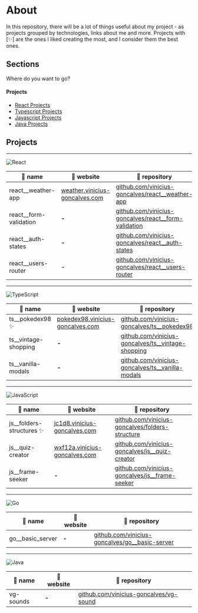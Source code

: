 # About
In this repository, there will be a lot of things useful about my project - as projects grouped by technologies, links about me and more. Projects with [✨] are the ones I liked creating the most, and I consider them the best ones.

## Sections
Where do you want to go?

#### Projects
  - [React Projects](#react-projects)
  - [Typescript Projects](#typescript-projects)
  - [Javascript Projects](#javascript-projects)
  - [Java Projects](#java-projects)


<div id="projects">

## Projects

***

<div id="react-projects">
  
  ![][react]

  |       📂 name          | 🔗 website   |  🚀 repository |
  | ---------------------   | ----------   | -------------- |
  | react__weather-app      | [weather.vinicius-goncalves.com][website__weather-app] | [github.com/vinicius-goncalves/react__weather-app][repo__react__weather-app]
  | react__form-validation  | **-**                                                  | [github.com/vinicius-goncalves/react__form-validation][repo__react__form-validation]
  | react__auth-states      | **-**                                                  | [github.com/vinicius-goncalves/react__auth-states][repo__react__auth-states]
  | react__users-router     | **-**                                                  | [github.com/vinicius-goncalves/react__users-router][repo__react__users-router]
  
</div>

***

<div id="typescript-projects">
  
  ![][typescript]

  |     📂 name      | 🔗 website | 🚀 repository |
  | ---------------- | ----------- | ------------   |
  | ts__pokedex98 ✨            | [pokedex98.vinicius-goncalves.com][website__ts__pokedex98] | [github.com/vinicius-goncalves/ts__pokedex98][repo__ts__pokedex98]
  | ts__vintage-shopping        | **-** | [github.com/vinicius-goncalves/ts__vintage-shopping][repo__ts__vintage-shopping]
  | ts__vanilla-modals          | **-** | [github.com/vinicius-goncalves/ts__vanilla-modals][repo__ts__vanilla-modals]
  
</div>

***

<div id="javascript-projects">
  
  ![][javascript]

  |        📂 name             | 🔗 website | 🚀 repository |
  | ----------------------     | ----------- | -------------- |
  | js__folders-structures ✨ | [jc1d8.vinicius-goncalves.com][website__js__folders-structure] | [github.com/vinicius-goncalves/folders-structure][repo__js__folders-structure]
  | js__quiz-creator           | [wxf12a.vinicius-goncalves.com][website__js__quiz-creator]     | [github.com/vinicius-goncalves/js__quiz-creator][repo__js__quiz-creator]
  | js__frame-seeker           | **-**                                                          | [github.com/vinicius-goncalves/js__frame-seeker][repo__js__frame-seeker]
  
</div>

***

<div id="go-projects">
  
  ![][go]

  |      📂 name        | 🔗 website | 🚀 repository |
  | ------------------- | ----------- | -------------- |
  | go__basic_server    | **-**       | [github.com/vinicius-goncalves/go__basic-server][repo__go__basic-server]
  
</div>

***

<div id="java-projects">
  
  ![][java]

  |      📂 name      | 🔗 website  | 🚀 repository |
  | ----------------- | ------------ | -------------- |
  | vg-sounds | **-** | [github.com/vinicius-goncalves/vg-sound][repo__vg-sounds]
  
</div>
  
</div>

[comment]: # (reference-paths)
[comment]: # (react-projects)
  
  [repo__react__weather-app]: <https://github.com/vinicius-goncalves/react__weather-app> "repo__react__weather-app"
  [website__weather-app]: <https://weather.vinicius-goncalves.com> "website__weather-app"
  
  [repo__react__form-validation]: <https://github.com/vinicius-goncalves/react__form-validation> "repo__react__form-validation"
  [website__form-validation]: <> "website__form-validation"
  
  [repo__react__auth-states]: <https://github.com/vinicius-goncalves/react__auth-states> "repo__react__auth-states"
  [website__auth-states]: <> "website__auth-states"
  
  [repo__react__users-router]: <https://github.com/vinicius-goncalves/react__users-router> "repo__react__users-router"
  [website__users-router]: <> "website__users-router"
  
[comment]: # (react-projects)
[comment]: # (typescript-projects)

  [repo__ts__pokedex98]: <https://github.com/vinicius-goncalves/ts__pokedex98> "repo__ts__pokedex98"
  [website__ts__pokedex98]: <https://pokedex98.vinicius-goncalves.com> "website__ts__pokedex98"
  
  [repo__ts__vintage-shopping]: <https://github.com/vinicius-goncalves/ts__vintage-shopping> "repo__ts__vintage-shopping"
  [website__ts__vintage-shopping]: <> "website__ts__vintage-shopping"
  
  [repo__ts__vanilla-modals]: <https://github.com/vinicius-goncalves/ts__vanilla-modals> "repo__ts__vanilla-modals"
  [website__ts__vanilla-modals]: <> "website__ts__vanilla-modals"
  
[comment]: # (typescript-projects)
[comment]: # (javascript-projects)

  [repo__js__folders-structure]: <https://github.com/vinicius-goncalves/js__folders-structure> "repo__js__folders-structure"
  [website__js__folders-structure]: <https://jc1d8.vinicius-goncalves.com> "website__js__folders-structure"
  
  [repo__js__quiz-creator]: <https://github.com/vinicius-goncalves/js__quiz-creator> "repo__js__quiz-creator"
  [website__js__quiz-creator]: <https://wxf12a.vinicius-goncalves.com> "website__js__quiz-creator"
  
  [repo__js__frame-seeker]: <https://github.com/vinicius-goncalves/frame-seeker> "repo__js__frame-seeker"
  [website__js__frame-seeker]: <> "website__js__frame-seeker"
  
[comment]: # (javascript-projects)
[comment]: # (go-projects)

  [repo__go__basic-server]: <https://github.com/vinicius-goncalves/go__basic-server> "repo__go__basic-server"
  
[comment]: # (go-projects)
[comment]: # (java-projects)

  [repo__vg-sounds]: <https://github.com/vinicius-goncalves/vg-sounds> "repo__vg-sounds"
  
[comment]: # (java-projects)
[comment]: # (reference-paths)

[comment]: # (badge-references)
[comment]: # (client-side-badges)
[javascript]: <https://img.shields.io/badge/JavaScript-323330?style=for-the-badge&logo=javascript&logoColor=F7DF1E> "JavaScript"
[html]: <https://img.shields.io/badge/HTML%205-323330?style=for-the-badge&logo=html5> "HTML"
[css]: <https://img.shields.io/badge/CSS3-323330?style=for-the-badge&logo=css3&logoColor=007ACC> "CSS"
[markdown]: <https://img.shields.io/badge/Markdown-323330?style=for-the-badge&logo=markdown&logoColor=#FF6C37>
[typescript]: <https://img.shields.io/badge/TypeScript-323330?style=for-the-badge&logo=typescript&logoColor=3077C5> "TypeScript"
[java]: <https://img.shields.io/badge/Java-323330?style=for-the-badge&logo=openjdk> "Java"
[comment]: # (client-side-badges)

[comment]: # (server-side-badges)
[nodejs]: <https://img.shields.io/badge/Node.js-323330?style=for-the-badge&logo=node.js> "NodeJS"
[mysql]: <https://img.shields.io/badge/MySQL-323330?style=for-the-badge&logo=mysql> "MySQL"
[mongodb]: <https://img.shields.io/badge/MongoDB-323330?style=for-the-badge&logo=mongodb&logoColor=4EA94B> "MongoDB"
[java]: <https://img.shields.io/badge/Java-323330?style=for-the-badge&logo=openjdk&logoColor=437291> "Java"
[nodejs]: <https://img.shields.io/badge/Node.js-323330?style=for-the-badge&logo=node.js> "NodeJS"
[go]: <https://img.shields.io/badge/Go-323330?style=for-the-badge&logo=go> "Go"
[comment]: # (server-side-badges)

[comment]: # (libraries-badges)
[firebase]: <https://img.shields.io/badge/Firebase-323330?style=for-the-badge&logo=firebase&logoColor=FFCA28> "Firebase"
[mongoose]: <https://img.shields.io/badge/Mongoose-323330?style=for-the-badge&logo=mongoose&logoColor=880000> "Mongoose"
[express]: <https://img.shields.io/badge/Express-323330?style=for-the-badge&logo=express&logoColor=#000000> "Express"
[jwt]: <https://img.shields.io/badge/JWT-323330?style=for-the-badge&logo=jsonwebtokens&logoColor=#000000> "JWT"
[vue]: <https://img.shields.io/badge/Vue.js-323330?style=for-the-badge&logo=vue.js&logoColor=#4FC08D> "Vue"
[react]: <https://img.shields.io/badge/React-323330?style=for-the-badge&logo=React> "React"
[tailwind]: <https://img.shields.io/badge/Tailwind-323330?style=for-the-badge&logo=TailwindCSS> "Tailwind"
[redux]: <https://img.shields.io/badge/Redux-323330?style=for-the-badge&logo=redux&logoColor=764ABC> "Redux"
[comment]: # (libraries-badges)

[comment]: # (tools-badges)
[visual-studio-code]: <https://img.shields.io/badge/Visual_Studio_Code-323330?style=for-the-badge&logo=v&logoColor=0078D4> "Visual Studio Code"
[git]: <https://img.shields.io/badge/Git-323330?style=for-the-badge&logo=git> "Git"
[mysql-workbench]: <https://img.shields.io/badge/MySQL_Workbench-323330?style=for-the-badge&logo=mysql> "MySQL Workbench"
[postman]: <https://img.shields.io/badge/Postman-323330?style=for-the-badge&logo=postman&logoColor=#FF6C37> "Postman"
[mongodb-compass]: <https://img.shields.io/badge/MongoDB_Compass-323330?style=for-the-badge&logo=mongodb&logoColor=4EA94B> "MongoDB Compass"
[comment]: # (tools-badges)
[comment]: # (badge-references)

[comment]: # (links)
[0]: <https://vinicius-goncalves.com> "Personal website"
[1]: <https://withgoogle.vinicius-goncalves.com> "@expertvinicius Google Product Experts Program Profile"
[2]: <https://linktr.ee/expertvinicius> "Linktree @expertvinicius"
[comment]: # (links)

